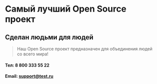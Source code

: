 # Самый лучший Open Source проект

## Сделан людьми для людей

> Наш Open Source проект предназначен для объединения людей со всего мира!


#### Тел: 8 800 333 55 22

#### Email: support@test.ru
